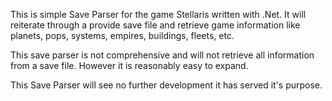 This is simple Save Parser for the game Stellaris written with .Net. It will reiterate through a provide save file and retrieve game information like planets, pops, systems, empires, buildings, fleets, etc. 

This save parser is not comprehensive and will not retrieve all information from a save file. However it is reasonably easy to expand.

This Save Parser will see no further development it has served it's purpose.
